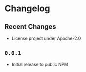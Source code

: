 # Changelog

## Recent Changes

* License project under Apache-2.0

## `0.0.1`

* Initial release to public NPM
